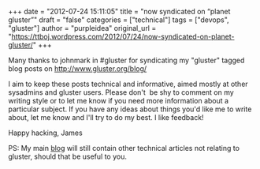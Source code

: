 +++
date = "2012-07-24 15:11:05"
title = "now syndicated on “planet gluster”"
draft = "false"
categories = ["technical"]
tags = ["devops", "gluster"]
author = "purpleidea"
original_url = "https://ttboj.wordpress.com/2012/07/24/now-syndicated-on-planet-gluster/"
+++

Many thanks to johnmark in #gluster for syndicating my "gluster" tagged blog posts on <a href="http://www.gluster.org/blog/">http://www.gluster.org/blog/</a>

I aim to keep these posts technical and informative, aimed mostly at other sysadmins and gluster users. Please don't  be shy to comment on my writing style or to let me know if you need more information about a particular subject. If you have any ideas about things you'd like me to write about, let me know and I'll try to do my best. I like feedback!

Happy hacking,
James

PS: My main <a href="/blog/">blog</a> will still contain other technical articles not relating to gluster, should that be useful to you.

